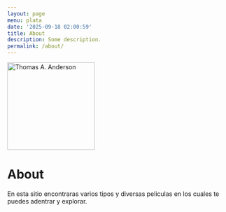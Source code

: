 ```yaml
---
layout: page
menu: plata
date: '2025-09-18 02:00:59'
title: About
description: Some description.
permalink: /about/
---
```


<img class="img-rounded" src="/assets/img/uploads/profile.png" alt="Thomas A. Anderson" width="200">

# About

En esta sitio encontraras varios tipos y diversas peliculas en los cuales te puedes adentrar y explorar.
